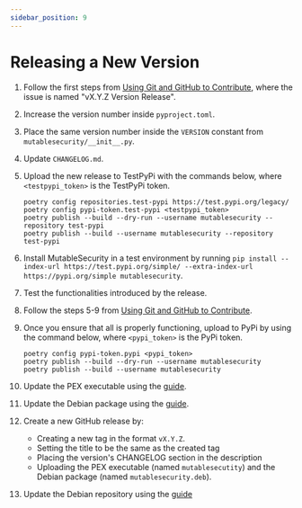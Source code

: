 ```yaml
---
sidebar_position: 9
---
```


# Releasing a New Version

1. Follow the first steps from [Using Git and GitHub to Contribute](using-git-and-github-to-contribute.md), where the issue is named "vX.Y.Z Version Release".
2. Increase the version number inside `pyproject.toml`.
3. Place the same version number inside the `VERSION` constant from `mutablesecurity/__init__.py`.
4. Update `CHANGELOG.md`.
5. Upload the new release to TestPyPi with the commands below, where `<testpypi_token>` is the TestPyPi token.

    ```
    poetry config repositories.test-pypi https://test.pypi.org/legacy/
    poetry config pypi-token.test-pypi <testpypi_token>
    poetry publish --build --dry-run --username mutablesecurity --repository test-pypi
    poetry publish --build --username mutablesecurity --repository test-pypi
    ```

6. Install MutableSecurity in a test environment by running `pip install --index-url https://test.pypi.org/simple/ --extra-index-url https://pypi.org/simple mutablesecurity`.
7. Test the functionalities introduced by the release.
8. Follow the steps 5-9 from [Using Git and GitHub to Contribute](using-git-and-github-to-contribute.md).
9. Once you ensure that all is properly functioning, upload to PyPi by using the command below, where `<pypi_token>` is the PyPi token.

    ```
    poetry config pypi-token.pypi <pypi_token>
    poetry publish --build --dry-run --username mutablesecurity
    poetry publish --build --username mutablesecurity
    ```

10. Update the PEX executable using the [guide](updating-pex-executable.md).
11. Update the Debian package using the [guide](updating-deb-package.md).
12. Create a new GitHub release by:
    - Creating a new tag in the format `vX.Y.Z`.
    - Setting the title to be the same as the created tag
    - Placing the version's CHANGELOG section in the description
    - Uploading the PEX executable (named `mutablesecutity`) and the Debian package (named `mutablesecurity.deb`).
13. Update the Debian repository using the [guide](updating-debian-repo.md)